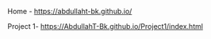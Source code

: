 Home - https://abdullaht-bk.github.io/


Project 1-  https://AbdullahT-Bk.github.io/Project1/index.html
